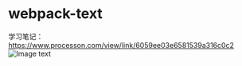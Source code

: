 # webpack-text

学习笔记：
https://www.processon.com/view/link/6059ee03e6581539a316c0c2
![Image text](https://www.processon.com/view/link/6059ee03e6581539a316c0c2)
